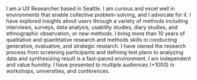 I am a UX Researcher based in Seattle. I am curious and excel well in environments that enable collective problem-solving, and I advocate for it. 
I have explored insights about users through a variety of methods including interviews, surveys, data analysis, usability studies, diary studies, and ethnographic observation, or new methods.
I bring more than 10 years of qualitative and quantitative research and methods skills in conducting generative, evaluative, and strategic research.
I have owned the research process from screening participants and defining test plans to analyzing data and synthesizing result is a fast-paced environment. 
I am independent and value humility. 
I have presented to multiple audiences (+1000) in workshops, universities, and conferences. 

